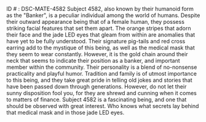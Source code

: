 ID # : DSC-MATE-4582
Subject 4582, also known by their humanoid form as the "Banker", is a peculiar individual among the world of humans. Despite their outward appearance being that of a female human, they possess striking facial features that set them apart. The orange stripes that adorn their face and the jade LED eyes that gleam from within are anomalies that have yet to be fully understood. 
Their signature pig-tails and red cross earring add to the mystique of this being, as well as the medical mask that they seem to wear constantly. However, it is the gold chain around their neck that seems to indicate their position as a banker, and important member within the community.
Their personality is a blend of no-nonsense practicality and playful humor. Tradition and family is of utmost importance to this being, and they take great pride in telling old jokes and stories that have been passed down through generations. However, do not let their sunny disposition fool you, for they are shrewd and cunning when it comes to matters of finance. 
Subject 4582 is a fascinating being, and one that should be observed with great interest. Who knows what secrets lay behind that medical mask and in those jade LED eyes.